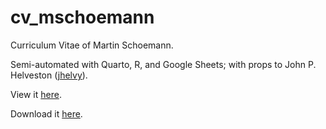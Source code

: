 # cv_mschoemann

Curriculum Vitae of Martin Schoemann.

Semi-automated with Quarto, R, and Google Sheets; with props to John P. Helveston ([jhelvy](https://github.com/jhelvy)).


View it [here](https://github.com/mschoemann/cv/blob/main/cv_mschoemann.pdf).

Download it [here](https://github.com/mschoemann/cv/blob/main/cv_mschoemann.pdf?raw=TRUE).
